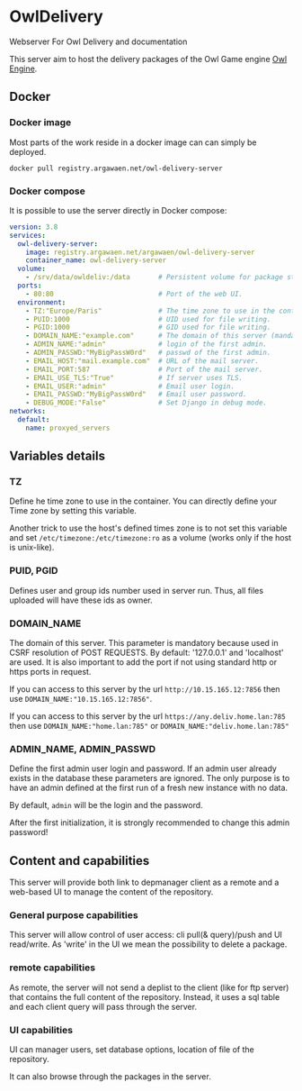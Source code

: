 # OwlDelivery

Webserver For Owl Delivery and documentation

This server aim to host the delivery packages of the Owl Game engine [Owl Engine](https://github.com/Silmaen/Owl).

## Docker

### Docker image

Most parts of the work reside in a docker image can can simply be deployed.

`docker pull registry.argawaen.net/owl-delivery-server`

### Docker compose

It is possible to use the server directly in Docker compose:

```yaml
version: 3.8
services:
  owl-delivery-server:
    image: registry.argawaen.net/argawaen/owl-delivery-server
    container_name: owl-delivery-server
  volume:
    - /srv/data/owldeliv:/data       # Persistent volume for package storage, logs, internal database.
  ports:
    - 80:80                          # Port of the web UI.
  environment:
    - TZ:"Europe/Paris"              # The time zone to use in the container.
    - PUID:1000                      # UID used for file writing.
    - PGID:1000                      # GID used for file writing.
    - DOMAIN_NAME:"example.com"      # The domain of this server (mandatory for correct usage).
    - ADMIN_NAME:"admin"             # login of the first admin.
    - ADMIN_PASSWD:"MyBigPassW0rd"   # passwd of the first admin.
    - EMAIL_HOST:"mail.example.com"  # URL of the mail server.
    - EMAIL_PORT:587                 # Port of the mail server.
    - EMAIL_USE_TLS:"True"           # If server uses TLS.
    - EMAIL_USER:"admin"             # Email user login.
    - EMAIL_PASSWD:"MyBigPassW0rd"   # Email user password.
    - DEBUG_MODE:"False"             # Set Django in debug mode.
networks:
  default:
    name: proxyed_servers
```

## Variables details

### TZ

Define he time zone to use in the container. You can directly define your Time zone by setting this variable.

Another trick to use the host's defined times zone is to not set this variable and set
`/etc/timezone:/etc/timezone:ro` as a volume (works only if the host is unix-like).

### PUID, PGID

Defines user and group ids number used in server run. Thus, all files uploaded will have these ids
as owner.

### DOMAIN_NAME

The domain of this server. This parameter is mandatory because used in CSRF resolution of POST REQUESTS.
By default: '127.0.0.1' and 'localhost' are used. It is also important to add the port if not using
standard http or https ports in request.

If you can access to this server by the url `http://10.15.165.12:7856`
then use `DOMAIN_NAME:"10.15.165.12:7856"`.

If you can access to this server by the url
`https://any.deliv.home.lan:785` then use `DOMAIN_NAME:"home.lan:785"` or
`DOMAIN_NAME:"deliv.home.lan:785"`

### ADMIN_NAME, ADMIN_PASSWD

Define the first admin user login and password. If an admin user already
exists in the database these parameters are ignored. The only purpose is
to have an admin defined at the first run of a fresh new instance with no
data.

By default, `admin` will be the login and the password.

After the first initialization, it is strongly recommended to change this
admin password!

## Content and capabilities

This server will provide both link to depmanager client as a remote and a web-based
UI to manage the content of the repository.

### General purpose capabilities

This server will allow control of user access: cli pull(& query)/push and UI read/write.
As 'write' in the UI we mean the possibility to delete a package.

### remote capabilities

As remote, the server will not send a deplist to the client (like for ftp server) that contains
the full content of the repository. Instead, it uses a sql table and each client query will pass
through the server.

### UI capabilities

UI can manager users, set database options, location of file of the repository.

It can also browse through the packages in the server.
